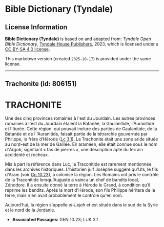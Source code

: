 # Bible Dictionary (Tyndale)

## License Information

**Bible Dictionary (Tyndale)** is based on and adapted from: _Tyndale Open Bible Dictionary_, [Tyndale House Publishers](https://tyndaleopenresources.com/), 2023, which is licensed under a [CC BY-SA 4.0 license](https://creativecommons.org/licenses/by-sa/4.0/legalcode.en).

This markdown version (created `2025-10-17`) is provided under the same license.



--------------------------------

## Trachonite (id: 806151)

TRACHONITE
==========

Une des cinq provinces romaines à l'est du Jourdain. Les autres provinces romaines à l'est du Jourdain étaient la Batanée, la Gaulanitide, l'Auranitide et l'Iturée. Cette région, qui pouvait inclure des parties de Gaulanitide, de la Batanée et de l''Auranitide, faisait partie de la tétrarchie gouvernée par Philippe, le frère d'Hérode ([Lc 3\.1](https://ref.ly/Luke3:1)). La Trachonite était une zone aride située au nord\-est de la mer de Galilée. En araméen, elle était connue sous le nom d'*Argob*, signifiant « tas de pierres », une description apte du terrain accidenté et rocheux.

Mis à part la référence dans Luc, la Traconitide est rarement mentionnée dans les archives historiques. L'historien juif Josèphe suggère qu'Uts, le fils d'Aram (voir [Gn 10\.23](https://ref.ly/Gen10:23)), a colonisé la région. Les Romains ont pris le contrôle de la Traconitide lorsqu'Auguste a vaincu un chef de bandits local, Zénodore. Il a ensuite donné la terre à Hérode le Grand, à condition qu'il réprime les bandits. Après la mort d'Hérode, son fils Philippe héritera de la terre, mais n'en avait probablement le contrôle qu'en nom.

Aujourd'hui, la région s'appelle *el\-Lejah* et est située dans le sud de la Syrie et le nord de la Jordanie.

* **Associated Passages:** GEN 10:23; LUK 3:1

